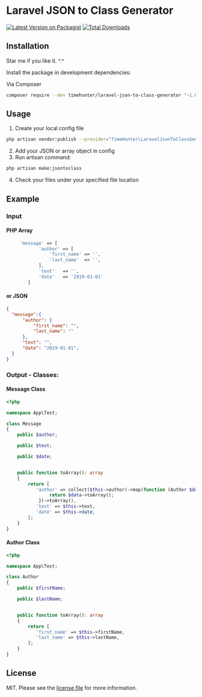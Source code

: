 # Laravel JSON to Class Generator

[![Latest Version on Packagist][ico-version]][link-packagist]
[![Total Downloads][ico-downloads]][link-downloads]


[link-packagist]: https://packagist.org/packages/timehunter/laravel-json-to-class-generator
[ico-version]: https://img.shields.io/packagist/v/timehunter/laravel-json-to-class-generator.svg?style=flat-square
[ico-downloads]: https://img.shields.io/packagist/dt/timehunter/laravel-json-to-class-generator.svg?style=flat-square
[link-downloads]: https://packagist.org/packages/timehunter/laravel-json-to-class-generator
## Installation

Star me if you like it. ^.^

Install the package in development dependencies:

Via Composer

``` bash
composer require --dev timehunter/laravel-json-to-class-generator "~1.0"
```

## Usage

1. Create your local config file
````bash
php artisan vendor:publish --provider="TimeHunter\LaravelJsonToClassGenerator\LaravelJsonToClassGeneratorServiceProvider"
````
2. Add your JSON or array object in config
3. Run artisan command:
````bash
php artisan make:jsontoclass
```` 
4. Check your files under your specified file location 


## Example


### Input

#### PHP Array

````php
     'message' => [
            'author' => [
                'first_name' => '',
                'last_name'  => '',
            ],
            'text'   => '',
            'date'   => '2019-01-01'
        ]
````

#### or JSON

````json
{
  "message":{
      "author": {
          "first_name": "",
          "last_name": ""
      },
      "text": "",
      "date": "2019-01-01",
  }
}
````


### Output - Classes:

#### Message Class
````php
<?php

namespace App\Test;

class Message
{
	public $author;

	public $text;

	public $date;


	public function toArray(): array
	{
		return [
		   'author' => collect($this->author)->map(function (Author $data){
		        return $data->toArray();
		    })->toArray(),
		   'text' => $this->text,
		   'date' => $this->date,
		];
	}
}

````

#### Author Class
````php
<?php

namespace App\Test;

class Author
{
	public $firstName;

	public $lastName;


	public function toArray(): array
	{
		return [
		   'first_name' => $this->firstName,
		   'last_name' => $this->lastName,
		];
	}
}

````


## License

MIT. Please see the [license file](license.md) for more information.
